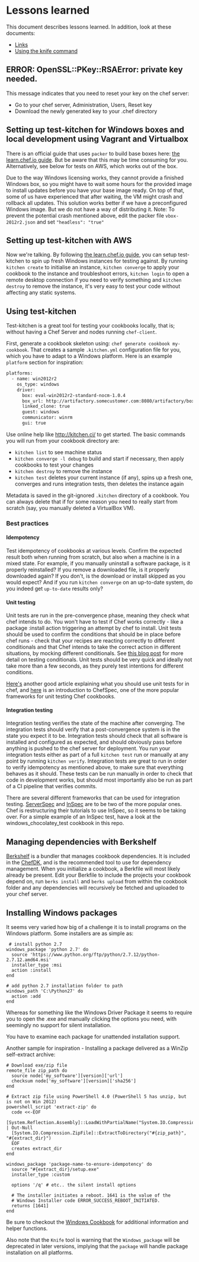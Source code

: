 # Lessons learned

This document describes lessons learned. In addition, look at these documents:

- [Links](links.md)
- [Using the knife command](knife.md)

## ERROR: OpenSSL::PKey::RSAError: private key needed.
This message indicates that you need to reset your key on the chef server:
* Go to your chef server, Administration, Users, Reset key
* Download the newly generated key to your .chef directory

## Setting up test-kitchen for Windows boxes and local development using Vagrant and Virtualbox
There is an official guide that uses `packer` to build base boxes here: [the learn.chef.io guide](https://learn.chef.io/local-development/windows/get-set-up/get-set-up-vagrant/).
But be aware that this may be time consuming for you.
Alternatively, see below for tests on AWS, which works out of the box.

Due to the way Windows licensing works, they cannot provide a finished Windows box, so
you might have to wait some hours for the provided image to install updates before you
have your base image ready. On top of that, some of us have experienced that after
waiting, the VM might crash and rollback all updates.
This solution works better if we have a preconfigured Windows image. But we do not have a
way of distributing it.
Note: To prevent the potential crash mentioned above, edit the packer file `vbox-2012r2.json` and set
 `"headless": "true"`

## Setting up test-kitchen with AWS
Now we're talking. By following [the learn.chef.io guide](https://learn.chef.io/local-development/windows/get-set-up/get-set-up-ec2/), you can setup test-kitchen to spin up fresh Windows instances for testing against.
By running `kitchen create` to initialise an instance, `kitchen converge` to apply your cookbook to the instance and troubleshoot errors, `kitchen login` to open a remote desktop connection if you need to verify something and `kitchen destroy` to remove the instance, it's very easy to test your code without affecting any static systems.

## Using test-kitchen
Test-kitchen is a great tool for testing your cookbooks locally, that is; without having
a Chef Server and nodes running `chef-client`.

First, generate a cookbook skeleton using: `chef generate cookbook my-cookbook`. That
creates a sample `.kitchen.yml` configuration file for you, which you have to adapt to a
Windows platform. Here is an example `platform` section for inspiration:

```sh
platforms:
  - name: win2012r2
    os_type: windows
    driver:
      box: eval-win2012r2-standard-nocm-1.0.4
      box_url: http://artifactory.somecustomer.com:8080/artifactory/boxes/eval-win2012r2-standard-nocm-1.0.4.box
      linked_clone: true
      guest: windows
      communicator: winrm
      gui: true
```

Use online help like http://kitchen.ci/ to get started. The basic commands you will run
from your cookbook directory are:

* `kitchen list` to see machine status
* `kitchen converge -l debug` to build and start if necessary, then apply cookbooks to test your changes
* `kitchen destroy` to remove the instance
* `kitchen test` deletes your current instance (if any), spins up a fresh one, converges and runs integration tests, then deletes the instance again

Metadata is saved in the git-ignored `.kitchen` directory of a cookbook. You can always
delete that if for some reason you need to really start from scratch (say, you manually
deleted a VirtualBox VM).

### Best practices

#### Idempotency
Test idempotency of cookbooks at various levels. Confirm the expected result both when
running from scratch, but also when a machine is in a mixed state. For example, if you
manually uninstall a software package, is it properly reinstalled? If you remove a
downloaded file, is it properly downloaded again? If you don't, is the download or
install skipped as you would expect? And if you run `kitchen converge` on an up-to-date
system, do you indeed get `up-to-date` results only?

#### Unit testing
Unit tests are run in the pre-convergence phase, meaning they check what chef intends to do.
You won't have to test if Chef works correctly - like a package :install action triggering an attempt by chef to install.
Unit tests should be used to confirm the conditions that should be in place before chef
runs - check that your recipes are reacting correctly to different conditionals and that
Chef intends to take the correct action in different situations, by mocking different conditionals.
See [this blog post](http://jtimberman.housepub.org/blog/2015/01/12/quick-tip-testing-conditionals-in-chefspec/)
for more detail on testing conditionals. Unit tests should be very quick and ideally not take
more than a few seconds, as they purely test intentions for different conditions.

[Here's](https://sethvargo.com/unit-testing-chef-cookbooks/) another good article explaining
what you should use unit tests for in chef, and [here](http://sethvargo.github.io/chefspec/) is an introduction to ChefSpec,
one of the more popular frameworks for unit testing Chef cookbooks.

#### Integration testing
Integration testing verifies the state of the machine after converging. The integration tests should verify
that a post-convergence system is in the state you expect it to be. Integration tests should check that all
software is installed and configured as expected, and should obviously pass before anything is pushed to the chef server for deployment.
You run your integration tests either as part of a full `kitchen test` run or manually at any point by running `kitchen verify`.
Integration tests are great to run in order to verify idempotency as mentioned above, to make sure that everything behaves as it should.
These tests can be run manually in order to check that code in development works, but should most importantly
also be run as part of a CI pipeline that verifies commits.

There are several different frameworks that can be used for integration testing.
[ServerSpec]() and [InSpec](https://github.com/chef/inspec) are to be two of the more popular ones.
Chef is restructuring their tutorials to use InSpec, so it seems to be taking over. For a
simple example of an InSpec test, have a look at the windows_chocolatey_test cookbook in this repo.

## Managing dependencies with Berkshelf
[Berkshelf](http://berkshelf.com/) is a bundler that manages cookbook dependencies. It is included in the [ChefDK](https://downloads.chef.io/chef-dk/), and is the recommended tool to use for dependency management.
When you initialize a cookbook, a Berkfile will most likely already be present.
Edit your Berkfile to include the projects your cookbook depend on, run `berks install` and `berks upload` from within the cookbook folder and any dependencies will recursively be fetched and uploaded to your chef server.

## Installing Windows packages
It seems very varied how big of a challenge it is to install programs on the Windows platform. Some installers are as simple as:

```
 # install python 2.7
windows_package 'python 2.7' do
  source 'https://www.python.org/ftp/python/2.7.12/python-2.7.12.amd64.msi'
  installer_type :msi
  action :install
end

# add python 2.7 installation folder to path
windows_path 'C:\Python27' do
  action :add
end
```

Whereas for something like the Windows Driver Package it seems to require you to open the .exe and manually clicking the options you need, with seemingly no support for silent installation.

You have to examine each package for unattended installation support.

Another sample for inspiration - Installing a package delivered as a WinZip self-extract archive:

```
# Download exe/zip file
remote_file zip_path do
  source node['my_software'][version]['url']
  checksum node['my_software'][version]['sha256']
end

# Extract zip file using PowerShell 4.0 (PowerShell 5 has unzip, but is not on Win 2012)
powershell_script 'extract-zip' do
  code <<-EOF
  [System.Reflection.Assembly]::LoadWithPartialName("System.IO.Compression.FileSystem") | Out-Null
  [System.IO.Compression.ZipFile]::ExtractToDirectory("#{zip_path}", "#{extract_dir}")
  EOF
  creates extract_dir
end

windows_package 'package-name-to-ensure-idempotency' do
  source "#{extract_dir}/setup.exe"
  installer_type :custom

  options '/q' # etc.. the silent install options

  # The installer initiates a reboot. 1641 is the value of the
  # Windows Installer code ERROR_SUCCESS_REBOOT_INITIATED.
  returns [1641]
end
```
Be sure to checkout the [Windows Cookbook](https://github.com/chef-cookbooks/windows) for additional information and helper functions.

Also note that the ```Knife``` tool is warning that the ```Windows_package``` will be deprecated in later versions, implying that the ```package``` will handle package installation on all platforms.
